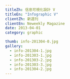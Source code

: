 ```yaml
---
titleZh: 信息可視化設計 V
titleEn: "Infographic V"
clientZh: 新週刊
clientEn: Neweekly Magazine
date: 2013-04-01
category: graphic

thumb: info-201304-0.jpg
gallery:
  - info-201304-1.jpg
  - info-201303-1.jpg
  - info-201303-2.jpg
  - info-201303-3.jpg
  - info-201304-2.jpg
---
```

